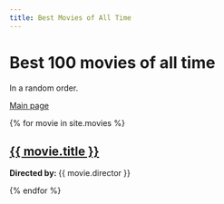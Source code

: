 ```yaml
---
title: Best Movies of All Time
---
```


# Best 100 movies of all time
In a random order.

<a href="index">Main page</a>

{% for movie in site.movies %}
<h2><a href="{{ movie.url }}">{{ movie.title }}</a></h2>
<p><strong>Directed by: </strong>{{ movie.director }}</p>
{% endfor %}